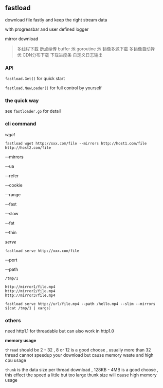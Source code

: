 ## fastload

download file fastly and keep the right stream data

with progressbar and user defined logger

mirror download 


> 多线程下载
> 断点续传
> buffer 池
> goroutine 池
> 镜像多源下载
> 多镜像自动择优
> CDN分布下载
> 下载进度条
> 自定义日志输出


### API 


`fastload.Get()` for quick start


`fastload.NewLoader()` for full control by yourself


### the quick way

see `fastloader.go` for detail


### cli command 

*wget*
```
fastload wget http://xxx.com/file --mirrors http://host1.com/file http://host2.com/file 
```

--mirrors

--ua

--refer

--cookie 

--range 

--fast 

--slow

--fat

--thin

*serve*

```
fastload serve http://xxx.com/file
```

--port

--path 


`/tmp/1`
```
http://mirror1/file.mp4
http://mirror2/file.mp4
http://mirror3/file.mp4
```

```
fastload serve http://url/file.mp4 --path /hello.mp4 --slim --mirrors $(cat /tmp/1 | xargs)
```

### others

need http1.1 for threadable  but can also work in http1.0



**memory usage**

`thread` should be 2 - 32 , 8 or 12 is a good choose , usually more than 32 thread cannot speedup your download but cause memory waste and high cpu usage

`thunk` is the data size per thread download , 128KB - 4MB is a good choose , this effect the speed a little but too large thunk size will cause high memory usage

